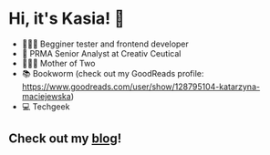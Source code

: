 # Hi, it's Kasia! 👋

- 👩🏻‍💻 Begginer tester and frontend developer
- 💊 PRMA Senior Analyst at Creativ Ceutical 
- 👩‍👧‍👧 Mother of Two 
- 📚 Bookworm (check out my GoodReads profile: https://www.goodreads.com/user/show/128795104-katarzyna-maciejewska)
- 💻 Techgeek 

## Check out my [blog](https://kasiamaciejewska.pl/)!

